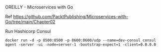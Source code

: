 OREILLY - Microservices with Go

Ref
https://github.com/PacktPublishing/Microservices-with-Go/tree/main/Chapter02

Run Hashicorp Consul

    docker run -d -p 8500:8500 -p 8600:8600/udp --name=dev-consul consul agent -server -ui -node=server-1 -bootstrap-expect=1 -client=0.0.0.0